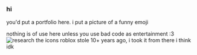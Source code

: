 ### hi

you'd put a portfolio here. i put a picture of a funny emoji

nothing is of use here unless you use bad code as entertainment :3
![research the icons roblox stole 10+ years ago, i took it from there i think idk](https://files.catbox.moe/t2of16.png)
